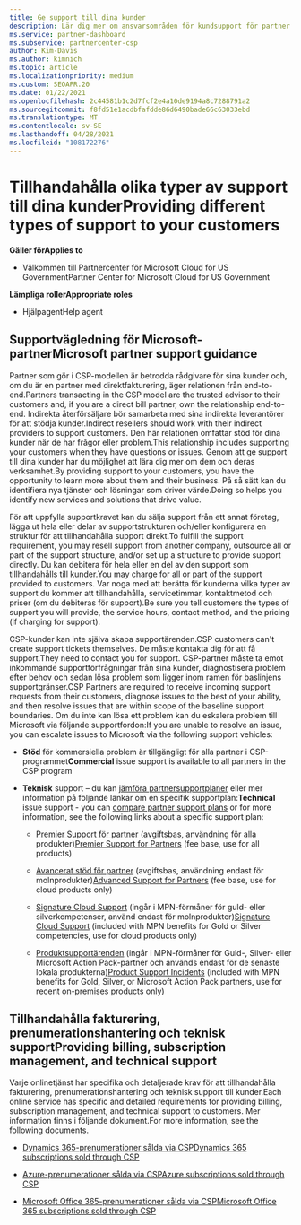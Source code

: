 ```yaml
---
title: Ge support till dina kunder
description: Lär dig mer om ansvarsområden för kundsupport för partner i CSP-programmet. Omfattar support för fakturering, prenumerationshantering och tekniska problem.
ms.service: partner-dashboard
ms.subservice: partnercenter-csp
author: Kim-Davis
ms.author: kimnich
ms.topic: article
ms.localizationpriority: medium
ms.custom: SEOAPR.20
ms.date: 01/22/2021
ms.openlocfilehash: 2c44581b1c2d7fcf2e4a10de9194a8c7288791a2
ms.sourcegitcommit: f8fd51e1acdbfafdde86d6490bade66c63033ebd
ms.translationtype: MT
ms.contentlocale: sv-SE
ms.lasthandoff: 04/28/2021
ms.locfileid: "108172276"
---
```

# <a name="providing-different-types-of-support-to-your-customers"></a><span data-ttu-id="efa43-104">Tillhandahålla olika typer av support till dina kunder</span><span class="sxs-lookup"><span data-stu-id="efa43-104">Providing different types of support to your customers</span></span>

<span data-ttu-id="efa43-105">**Gäller för**</span><span class="sxs-lookup"><span data-stu-id="efa43-105">**Applies to**</span></span>

-  <span data-ttu-id="efa43-106">Välkommen till Partnercenter för Microsoft Cloud for US Government</span><span class="sxs-lookup"><span data-stu-id="efa43-106">Partner Center for Microsoft Cloud for US Government</span></span>

<span data-ttu-id="efa43-107">**Lämpliga roller**</span><span class="sxs-lookup"><span data-stu-id="efa43-107">**Appropriate roles**</span></span>

- <span data-ttu-id="efa43-108">Hjälpagent</span><span class="sxs-lookup"><span data-stu-id="efa43-108">Help agent</span></span>

## <a name="microsoft-partner-support-guidance"></a><span data-ttu-id="efa43-109">Supportvägledning för Microsoft-partner</span><span class="sxs-lookup"><span data-stu-id="efa43-109">Microsoft partner support guidance</span></span>

<span data-ttu-id="efa43-110">Partner som gör i CSP-modellen är betrodda rådgivare för sina kunder och, om du är en partner med direktfakturering, äger relationen från end-to-end.</span><span class="sxs-lookup"><span data-stu-id="efa43-110">Partners transacting in the CSP model are the trusted advisor to their customers and, if you are a direct bill partner, own the relationship end-to-end.</span></span> <span data-ttu-id="efa43-111">Indirekta återförsäljare bör samarbeta med sina indirekta leverantörer för att stödja kunder.</span><span class="sxs-lookup"><span data-stu-id="efa43-111">Indirect resellers should work with their indirect providers to support customers.</span></span> <span data-ttu-id="efa43-112">Den här relationen omfattar stöd för dina kunder när de har frågor eller problem.</span><span class="sxs-lookup"><span data-stu-id="efa43-112">This relationship includes supporting your customers when they have questions or issues.</span></span> <span data-ttu-id="efa43-113">Genom att ge support till dina kunder har du möjlighet att lära dig mer om dem och deras verksamhet.</span><span class="sxs-lookup"><span data-stu-id="efa43-113">By providing support to your customers, you have the opportunity to learn more about them and their business.</span></span> <span data-ttu-id="efa43-114">På så sätt kan du identifiera nya tjänster och lösningar som driver värde.</span><span class="sxs-lookup"><span data-stu-id="efa43-114">Doing so helps you identify new services and solutions that drive value.</span></span>

<span data-ttu-id="efa43-115">För att uppfylla supportkravet kan du sälja support från ett annat företag, lägga ut hela eller delar av supportstrukturen och/eller konfigurera en struktur för att tillhandahålla support direkt.</span><span class="sxs-lookup"><span data-stu-id="efa43-115">To fulfill the support requirement, you may resell support from another company, outsource all or part of the support structure, and/or set up a structure to provide support directly.</span></span> <span data-ttu-id="efa43-116">Du kan debitera för hela eller en del av den support som tillhandahålls till kunder.</span><span class="sxs-lookup"><span data-stu-id="efa43-116">You may charge for all or part of the support provided to customers.</span></span> <span data-ttu-id="efa43-117">Var noga med att berätta för kunderna vilka typer av support du kommer att tillhandahålla, servicetimmar, kontaktmetod och priser (om du debiteras för support).</span><span class="sxs-lookup"><span data-stu-id="efa43-117">Be sure you tell customers the types of support you will provide, the service hours, contact method, and the pricing (if charging for support).</span></span>

<span data-ttu-id="efa43-118">CSP-kunder kan inte själva skapa supportärenden.</span><span class="sxs-lookup"><span data-stu-id="efa43-118">CSP customers can't create support tickets themselves.</span></span> <span data-ttu-id="efa43-119">De måste kontakta dig för att få support.</span><span class="sxs-lookup"><span data-stu-id="efa43-119">They need to contact you for support.</span></span> <span data-ttu-id="efa43-120">CSP-partner måste ta emot inkommande supportförfrågningar från sina kunder, diagnostisera problem efter behov och sedan lösa problem som ligger inom ramen för baslinjens supportgränser.</span><span class="sxs-lookup"><span data-stu-id="efa43-120">CSP Partners are required to receive incoming support requests from their customers, diagnose issues to the best of your ability, and then resolve issues that are within scope of the baseline support boundaries.</span></span> <span data-ttu-id="efa43-121">Om du inte kan lösa ett problem kan du eskalera problem till Microsoft via följande supportfordon:</span><span class="sxs-lookup"><span data-stu-id="efa43-121">If you are unable to resolve an issue, you can escalate issues to Microsoft via the following support vehicles:</span></span>

- <span data-ttu-id="efa43-122">**Stöd** för kommersiella problem är tillgängligt för alla partner i CSP-programmet</span><span class="sxs-lookup"><span data-stu-id="efa43-122">**Commercial** issue support is available to all partners in the CSP program</span></span>

- <span data-ttu-id="efa43-123">**Teknisk** support – du kan [jämföra partnersupportplaner](https://partner.microsoft.com/support/partnersupport) eller mer information på följande länkar om en specifik supportplan:</span><span class="sxs-lookup"><span data-stu-id="efa43-123">**Technical** issue support - you can [compare partner support plans](https://partner.microsoft.com/support/partnersupport) or for more information, see the following links  about a specific support plan:</span></span>

  - <span data-ttu-id="efa43-124">[Premier Support för partner](https://partner.microsoft.com/support/microsoft-services-premier-support) (avgiftsbas, användning för alla produkter)</span><span class="sxs-lookup"><span data-stu-id="efa43-124">[Premier Support for Partners](https://partner.microsoft.com/support/microsoft-services-premier-support) (fee base, use for all products)</span></span>

  - <span data-ttu-id="efa43-125">[Avancerat stöd för partner](https://partner.microsoft.com/support/advanced-cloud-support) (avgiftsbas, användning endast för molnprodukter)</span><span class="sxs-lookup"><span data-stu-id="efa43-125">[Advanced Support for Partners](https://partner.microsoft.com/support/advanced-cloud-support) (fee base, use for cloud products only)</span></span>

  - <span data-ttu-id="efa43-126">[Signature Cloud Support](manage-your-partner-network-benefits.md) (ingår i MPN-förmåner för guld- eller silverkompetenser, använd endast för molnprodukter)</span><span class="sxs-lookup"><span data-stu-id="efa43-126">[Signature Cloud Support](manage-your-partner-network-benefits.md) (included with MPN benefits for Gold or Silver competencies, use for cloud products only)</span></span>

  - <span data-ttu-id="efa43-127">[Produktsupportärenden](manage-your-partner-network-benefits.md) (ingår i MPN-förmåner för Guld-, Silver- eller Microsoft Action Pack-partner och används endast för de senaste lokala produkterna)</span><span class="sxs-lookup"><span data-stu-id="efa43-127">[Product Support Incidents](manage-your-partner-network-benefits.md) (included with MPN benefits for Gold, Silver, or Microsoft Action Pack partners, use for recent on-premises products only)</span></span>

## <a name="providing-billing-subscription-management-and-technical-support"></a><span data-ttu-id="efa43-128">Tillhandahålla fakturering, prenumerationshantering och teknisk support</span><span class="sxs-lookup"><span data-stu-id="efa43-128">Providing billing, subscription management, and technical support</span></span> 

<span data-ttu-id="efa43-129">Varje onlinetjänst har specifika och detaljerade krav för att tillhandahålla fakturering, prenumerationshantering och teknisk support till kunder.</span><span class="sxs-lookup"><span data-stu-id="efa43-129">Each online service has specific and detailed requirements for providing billing, subscription management, and technical support to customers.</span></span> <span data-ttu-id="efa43-130">Mer information finns i följande dokument.</span><span class="sxs-lookup"><span data-stu-id="efa43-130">For more information, see the following documents.</span></span>

- [<span data-ttu-id="efa43-131">Dynamics 365-prenumerationer sålda via CSP</span><span class="sxs-lookup"><span data-stu-id="efa43-131">Dynamics 365 subscriptions sold through CSP</span></span>](https://www.microsoftpartnercommunity.com/t5/CSP/Microsoft-Partner-Support-Guidance/m-p/5262#M30)

- [<span data-ttu-id="efa43-132">Azure-prenumerationer sålda via CSP</span><span class="sxs-lookup"><span data-stu-id="efa43-132">Azure subscriptions sold through CSP</span></span>](https://www.microsoftpartnercommunity.com/t5/CSP/Microsoft-Partner-Support-Guidance/m-p/5263#M31)

- [<span data-ttu-id="efa43-133">Microsoft Office 365-prenumerationer sålda via CSP</span><span class="sxs-lookup"><span data-stu-id="efa43-133">Microsoft Office 365 subscriptions sold through CSP</span></span>](https://www.microsoftpartnercommunity.com/t5/CSP/Microsoft-Partner-Support-Guidance/m-p/5264#M32)
